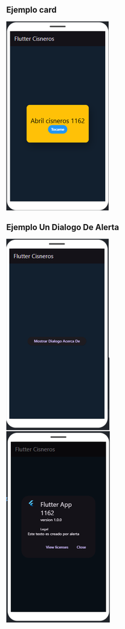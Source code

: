 ## Ejemplo card
![la tarjeta](tarjeta.PNG)

## Ejemplo Un Dialogo De Alerta

![la tarjeta](dialogo.PNG)
![la tarjeta](dialogor.PNG)

